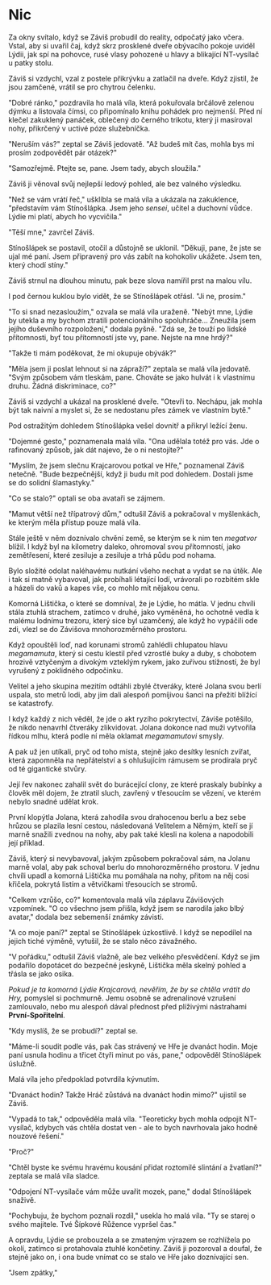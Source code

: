 # Nic

Za okny svítalo, když se Záviš probudil do reality, odpočatý jako včera. Vstal, aby si uvařil čaj, když skrz prosklené dveře obývacího pokoje uviděl Lýdii, jak spí na pohovce, rusé vlasy pohozené u hlavy a blikající NT-vysílač u patky stolu.

Záviš si vzdychl, vzal z postele přikrývku a zatlačil na dveře. Když zjistil, že jsou zamčené, vrátil se pro chytrou čelenku.

"Dobré ránko," pozdravila ho malá víla, která pokuřovala brčálově zelenou dýmku a listovala čímsi, co připomínalo knihu pohádek pro nejmenší. Před ní klečel zakuklený panáček, oblečený do černého trikotu, který ji masíroval nohy, přikrčený v uctivé póze služebníčka.

"Neruším vás?" zeptal se Záviš jedovatě. "Až budeš mít čas, mohla bys mi prosím zodpovědět pár otázek?"

"Samozřejmě. Ptejte se, pane. Jsem tady, abych sloužila."

Záviš ji věnoval svůj nejlepší ledový pohled, ale bez valného výsledku.

"Než se vám vrátí řeč," ušklíbla se malá víla a ukázala na zakuklence, "představím vám Stínošlápka. Jsem jeho *sensei*, učitel a duchovní vůdce. Lýdie mi platí, abych ho vycvičila."

"Těší mne," zavrčel Záviš.

Stínošlápek se postavil, otočil a důstojně se uklonil. "Děkuji, pane, že jste se ujal mé paní. Jsem připravený pro vás zabít na kohokoliv ukážete. Jsem ten, který chodí stíny."

Záviš strnul na dlouhou minutu, pak beze slova namířil prst na malou vílu.

I pod černou kuklou bylo vidět, že se Stínošlápek otřásl. "Ji ne, prosím."

"To si snad nezasloužím," ozvala se malá víla uraženě. "Nebýt mne, Lýdie by utekla a my bychom ztratili potencionálního spoluhráče... Zneužila jsem jejího duševního rozpoložení," dodala pyšně. "Zdá se, že touží po lidské přítomnosti, byť tou přítomností jste vy, pane. Nejste na mne hrdý?"

"Takže ti mám poděkovat, že mi okupuje obývák?"

"Měla jsem ji poslat lehnout si na zápraží?" zeptala se malá víla jedovatě. "Svým způsobem vám tleskám, pane. Chováte se jako hulvát i k vlastnímu druhu. Žádná diskriminace, co?"

Záviš si vzdychl a ukázal na prosklené dveře.  "Otevři to. Nechápu, jak mohla být tak naivní a myslet si, že se nedostanu přes zámek ve vlastním bytě."

Pod ostražitým dohledem Stínošlápka vešel dovnitř a přikryl ležící ženu.

"Dojemné gesto," poznamenala malá víla. "Ona udělala totéž pro vás. Jde o rafinovaný způsob, jak dát najevo, že o ni nestojíte?"

"Myslím, že jsem slečnu Krajcarovou potkal ve Hře," poznamenal Záviš netečně. "Bude bezpečnější, když ji budu mít pod dohledem. Dostali jsme se do solidní šlamastyky."

"Co se stalo?" optali se oba avataři se zájmem.

"Mamut větší než třípatrový dům," odtušil Záviš a pokračoval v myšlenkách, ke kterým měla přístup pouze malá víla.

Stále ještě v něm doznívalo chvění země, se kterým se k nim ten *megatvor* blížil. I když byl na kilometry daleko, ohromoval svou přítomností, jako zemětřesení, které zesiluje a zesiluje a trhá půdu pod nohama.

Bylo složité odolat naléhavému nutkání všeho nechat a vydat se na útěk. Ale i tak si matně vybavoval, jak probíhali létající lodí, vrávorali po rozbitém skle a házeli do vaků a kapes vše, co mohlo mít nějakou cenu.

Komorná Lištička, o které se domníval, že je Lýdie, ho mátla. V jednu chvíli stála ztuhlá strachem, zatímco v druhé, jako vyměněná, ho ochotně vedla k malému lodnímu trezoru, který sice byl uzamčený, ale když ho vypáčili ode zdi, vlezl se do Závišova mnohorozměrného prostoru.

Když opouštěli loď, nad korunami stromů zahlédli chlupatou hlavu *megamamuta*, který si cestu klestil před vzrostlé buky a duby, s chobotem hrozivě vztyčeným a divokým vzteklým rykem, jako zuřivou stížností, že byl vyrušený z poklidného odpočinku.

Velitel a jeho skupina mezitím odtáhli zbylé čtveráky, které Jolana svou berlí uspala, sto metrů lodi, aby jim dali alespoň pomíjivou šanci na přežití blížící se katastrofy.

I když každý z nich věděl, že jde o akt ryzího pokrytectví, Záviše potěšilo, že nikdo nenavrhl čtveráky zlikvidovat. Jolana dokonce nad muži vytvořila řídkou mlhu, která podle ní měla oklamat *megamamutovi* smysly.

A pak už jen utíkali, pryč od toho místa, stejně jako desítky lesních zvířat, která zapomněla na nepřátelství a s ohlušujícím rámusem se prodírala pryč od té gigantické stvůry.

Její řev nakonec zahalil svět do burácející clony, ze které praskaly bubínky a člověk měl dojem, že ztratil sluch, zavřený v třesoucím se vězení, ve kterém nebylo snadné udělat krok.

První klopýtla Jolana, která zahodila svou drahocenou berlu a bez sebe hrůzou se plazila lesní cestou, následovaná Velitelem a Němým, kteří se jí marně snažili zvednou na nohy, aby pak také klesli na kolena a napodobili její příklad.

Záviš, který si nevybavoval, jakým způsobem pokračoval sám, na Jolanu marně volal, aby pak schoval berlu do mnohorozměrného prostoru. V jednu chvíli upadl a komorná Lištička mu pomáhala na nohy, přitom na něj cosi křičela, pokrytá listím a větvičkami třesoucích se stromů.

"Celkem vzrůšo, co?" komentovala malá víla záplavu Závišových vzpomínek. "O co všechno jsem přišla, když jsem se narodila jako blbý avatar," dodala bez sebemenší známky závisti.

"A co moje paní?" zeptal se Stínošlápek úzkostlivě. I když se nepodílel na jejich tiché výměně, vytušil, že se stalo něco závažného.

"V pořádku," odtušil Záviš vlažně, ale bez velkého přesvědčení. Když se jim podařilo dopotácet do bezpečné jeskyně, Lištička měla skelný pohled a třásla se jako osika.

*Pokud je ta komorná Lýdie Krajcarová, nevěřím, že by se chtěla vrátit do Hry,* pomyslel si pochmurně. Jemu osobně se adrenalinové vzrušení zamlouvalo, nebo mu alespoň dával přednost před plíživými nástrahami **První-Spořitelní**.

"Kdy myslíš, že se probudí?" zeptal se.

"Máme-li soudit podle vás, pak čas strávený ve Hře  je dvanáct hodin. Moje paní usnula hodinu a třicet čtyři minut po vás, pane," odpověděl Stínošlápek úslužně.

Malá víla jeho předpoklad potvrdila kývnutím.

"Dvanáct hodin? Takže Hráč zůstává na dvanáct hodin mimo?" ujistil se Záviš.

"Vypadá to tak," odpověděla malá víla. "Teoreticky bych mohla odpojit NT-vysílač, kdybych vás chtěla dostat ven - ale to bych navrhovala jako hodně nouzové řešení."

"Proč?"

"Chtěl byste ke svému hravému kousání přidat roztomilé slintání a žvatlaní?" zeptala se malá víla sladce.

"Odpojení NT-vysílače vám může uvařit mozek, pane," dodal Stínošlápek snaživě.

"Pochybuju, že bychom poznali rozdíl," usekla ho malá víla. "Ty se starej o svého majitele. Tvé Šípkové Růžence vypršel čas."

A opravdu, Lýdie se probouzela a se zmateným výrazem se rozhlížela po okolí, zatímco si protahovala ztuhlé končetiny. Záviš ji pozoroval a doufal, že stejně jako on, i ona bude vnímat co se stalo ve Hře jako doznívající sen.

"Jsem zpátky,"
